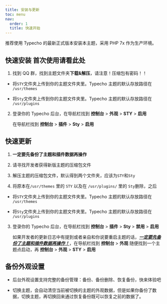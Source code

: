 ```yaml
---
title: 安装与更新
toc: menu
nav:
  order: 1
  title: 快速开始
---
```


<Alert type="info">
推荐使用 Typecho 的最新正式版本安装本主题，采用 PHP 7x 作为生产环境。
</Alert>

## 快速安装 <Badge>首次使用请看此处</Badge>

1. 找到 QQ 群，找到主题文件夹**下载&解压**，请注意！压缩包有密码！！

- 将`STY`文件夹上传到你的主题文件夹里。Typecho 主题的默认存放路径在 `/usr/themes`

- 将`Sty`文件夹上传到你的主题文件夹里。Typecho 主题的默认存放路径在 `/usr/plugins`

2. 登录你的 Typecho 后台，在导航栏找到 **控制台** > **外观** > **STY** > **启用**

   在导航栏找到 **控制台** > **插件** > **Sty** > **启用**

## 快速更新

1. **一定要先备份了主题和插件数据再操作**

2. 请寻找开发者获得新版主题的压缩包文件

3. 解压主题的压缩包文件，默认得到两个文件夹，应该为`STY`和`Sty`

4. 将原本在`/usr/themes` 里的 `STY` 以及在 `/usr/plugins/` 里的 `Sty`删除，之后

- 将`STY`文件夹上传到你的主题文件夹里。Typecho 主题的默认存放路径在 `/usr/themes`

- 将`Sty`文件夹上传到你的主题文件夹里。Typecho 主题的默认存放路径在 `/usr/plugins`

3. 登录你的 Typecho 后台，在导航栏找到 **控制台** > **插件** > **Sty** > **禁用** > **启用**

   如果开发者的更新日志中有提到或者亲自和你说要重启主题的话，<u>**_一定要先备份了主题和插件数据再操作！_**</u>，在导航栏找到 **控制台** > **外观** 随便找到一个主题点启动，再 **控制台** > **外观** > **STY** > **启用**

## 备份外观设置

- 后台外观设置支持完整的备份管理：备份、备份删除、恢复备份，快来体验吧

- 切换主题，会自动清空当前被切换的主题的外观数据，但是如果你备份了数据，切换主题，再切换回来通过恢复备份既可以恢复之前的数据了。
